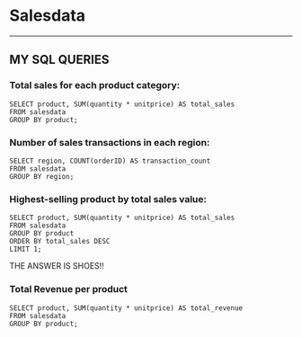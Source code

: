 # Salesdata

---
## MY SQL QUERIES
### Total sales for each product category:
```
SELECT product, SUM(quantity * unitprice) AS total_sales
FROM salesdata
GROUP BY product;
```

### Number of sales transactions in each region:
```
SELECT region, COUNT(orderID) AS transaction_count
FROM salesdata
GROUP BY region;
```
### Highest-selling product by total sales value:

```
SELECT product, SUM(quantity * unitprice) AS total_sales
FROM salesdata
GROUP BY product
ORDER BY total_sales DESC
LIMIT 1;
```
THE ANSWER IS SHOES!!

### Total Revenue per product
```
SELECT product, SUM(quantity * unitprice) AS total_revenue
FROM salesdata
GROUP BY product;
```
